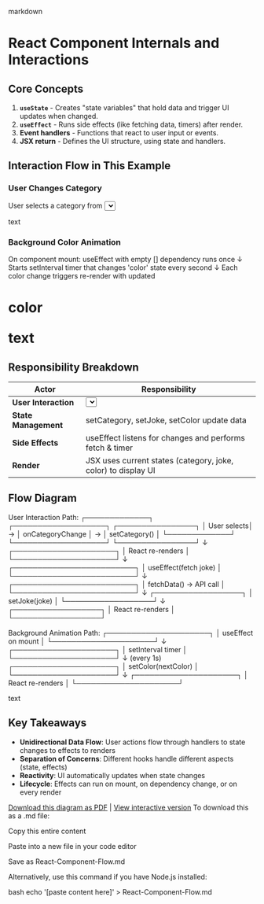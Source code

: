 markdown
# React Component Internals and Interactions

## Core Concepts

1. **`useState`** - Creates "state variables" that hold data and trigger UI updates when changed.
2. **`useEffect`** - Runs side effects (like fetching data, timers) after render.
3. **Event handlers** - Functions that react to user input or events.
4. **JSX return** - Defines the UI structure, using state and handlers.

## Interaction Flow in This Example

### User Changes Category
User selects a category from <select> dropdown
↓
onCategoryChange(event) is triggered
↓
onCategoryChange calls setCategory(newCategory)
↓
React updates 'category' state
↓
useEffect with [category] dependency runs → fetches new joke from API
↓
When joke data arrives, setJoke(newJoke) updates joke state
↓
React re-renders component with new joke

text

### Background Color Animation
On component mount:
useEffect with empty [] dependency runs once
↓
Starts setInterval timer that changes 'color' state every second
↓
Each color change triggers re-render with updated <h1> color

text

## Responsibility Breakdown

| Actor               | Responsibility                          |
|---------------------|-----------------------------------------|
| **User Interaction** | <select> change → triggers onCategoryChange |
| **State Management** | setCategory, setJoke, setColor update data |
| **Side Effects**    | useEffect listens for changes and performs fetch & timer |
| **Render**          | JSX uses current states (category, joke, color) to display UI |

## Flow Diagram
User Interaction Path:
┌─────────────┐ ┌───────────────────┐ ┌────────────────┐
│ User selects│ → │ onCategoryChange │ → │ setCategory() │
└─────────────┘ └───────────────────┘ └────────────────┘
↓
┌─────────────────────┐
│ React re-renders │
└─────────────────────┘
↓
┌─────────────────────────┐
│ useEffect(fetch joke) │
└─────────────────────────┘
↓
┌─────────────────────────┐
│ fetchData() → API call │
└─────────────────────────┘
↓
┌──────────────────┐
│ setJoke(joke) │
└──────────────────┘
↓
┌──────────────────┐
│ React re-renders │
└──────────────────┘

Background Animation Path:
┌─────────────────────┐
│ useEffect on mount │
└─────────────────────┘
↓
┌─────────────────────┐
│ setInterval timer │
└─────────────────────┘
↓ (every 1s)
┌─────────────────────┐
│ setColor(nextColor) │
└─────────────────────┘
↓
┌─────────────────────┐
│ React re-renders │
└─────────────────────┘

text

## Key Takeaways

- **Unidirectional Data Flow**: User actions flow through handlers to state changes to effects to renders
- **Separation of Concerns**: Different hooks handle different aspects (state, effects)
- **Reactivity**: UI automatically updates when state changes
- **Lifecycle**: Effects can run on mount, on dependency change, or on every render

[Download this diagram as PDF](#) | [View interactive version](#)
To download this as a .md file:

Copy this entire content

Paste into a new file in your code editor

Save as React-Component-Flow.md

Alternatively, use this command if you have Node.js installed:

bash
echo '[paste content here]' > React-Component-Flow.md